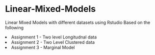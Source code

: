 # Linear-Mixed-Models

Linear Mixed Models with different datasets using Rstudio
Based on the following
<li>
Assignment 1 - Two level Longitudnal data</li>

<li>Assignment 2 - Two Level Clustered data</li>
<li>Assignment 3 - Marginal Model</li>
